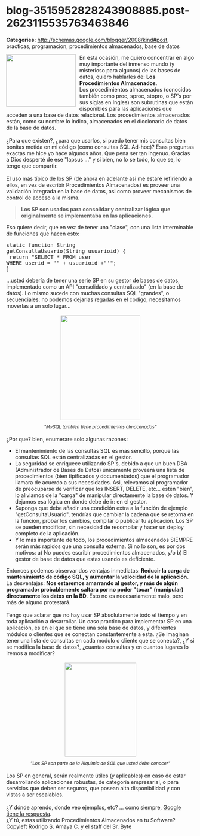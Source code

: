 # blog-3515952828243908885.post-2623115535763463846

**Categories:** http://schemas.google.com/blogger/2008/kind#post, practicas, programacion, procedimientos almacenados, base de datos

<a onblur="try {parent.deselectBloggerImageGracefully();} catch(e) {}"
      href="http://4.bp.blogspot.com/_ayvorITawE4/SeDX_5gCwhI/AAAAAAAAB8I/onNy93X3uoo/s1600-h/codecode.jpg"><img
      style="margin: 0pt 10px 10px 0pt; float: left; cursor: pointer; width: 186px; height: 139px;"
      src="http://4.bp.blogspot.com/_ayvorITawE4/SeDX_5gCwhI/AAAAAAAAB8I/onNy93X3uoo/s320/codecode.jpg"
      alt="" id="BLOGGER_PHOTO_ID_5323492252318876178" border="0" /></a>En esta ocasión, me
      quiero concentrar en algo muy importante del inmenso mundo (y misterioso para algunos) de las
      bases de datos, quiero hablarles de: <span style="font-weight: bold;">Los</span>
      <span style="font-weight: bold;">Procedimientos Almacenados</span>.<br />Los
      procedimientos almacenados (conocidos también como proc, sproc, stopro, o SP's por sus siglas
      en Ingles) son subrutinas que están disponibles para las aplicaciones que acceden a una base
      de datos relacional. Los procedimientos almacenados están, como su nombre lo indica,
      almacenados en el diccionario de datos de la base de datos.<br /><br />¿Para que
      existen?, ¿para que usarlos, si puedo tener mis consultas bien bonitas metida en mi código
      (como consultas SQL Ad-hoc)? Esas preguntas exactas me hice yo hace algunos años. Que pena ser
      tan ingenuo. Gracias a Dios desperté de ese "lapsus ..." y si bien, no lo se todo, lo que se,
      lo tengo que compartir.<br /><br />El uso más típico de los SP (de ahora en
      adelante asi me estaré refiriendo a ellos, en vez de escribir Procedimientos Almacenados) es
      proveer una validación integrada en la base de datos, asi como proveer mecanismos de control
      de acceso a la misma.<br /><span style="font-weight:
      bold;"></span><blockquote><span style="font-weight: bold;">Los SP son
      usados para consolidar y centralizar lógica que originalmente se implementaba en las
      aplicaciones.</span></blockquote>Eso quiere decir, que en vez de tener una
      "clase", con una lista interminable de funciones que hacen esto:<br /><pre>static
      function String getConsultaUsuario(String usuarioid) {<br /> return "SELECT * FROM user
      WHERE userid = '" + usuarioid +"'";<br />}</pre>...usted debería de tener una
      serie SP en su gestor de bases de datos, implementado como un API "consolidado y centralizado"
      (en la base de datos). Lo mismo sucede con muchas consultas SQL "grandes", o secuenciales: no
      podemos dejarlas regadas en el codigo, necesitamos moverlas a un solo lugar...<br
      /><br /><div style="text-align: center;"><a onblur="try
      {parent.deselectBloggerImageGracefully();} catch(e) {}"
      href="http://1.bp.blogspot.com/_ayvorITawE4/SeDYKeWJxPI/AAAAAAAAB8Q/ViJIk99ZPoo/s1600-h/mysqlstoredprocedures.jpg"><img
      style="margin: 0px auto 10px; display: block; text-align: center; cursor: pointer; width:
      213px; height: 280px;"
      src="http://1.bp.blogspot.com/_ayvorITawE4/SeDYKeWJxPI/AAAAAAAAB8Q/ViJIk99ZPoo/s320/mysqlstoredprocedures.jpg"
      alt="" id="BLOGGER_PHOTO_ID_5323492434008196338" border="0" /></a><span
      style="font-size:85%;"><span style="font-style: italic;">"MySQL también tiene
      procedimientos almacenados"</span></span></div><br />¿Por que? bien,
      enumerare solo algunas razones:<br /><ul><li>El mantenimiento de las
      consultas SQL es mas sencillo, porque las consultas SQL están centralizadas en el
      gestor.</li><li>La seguridad se enriquece utilizando SP's, debido a que un buen
      DBA (Administrador de Bases de Datos) únicamente proveerá una lista de procedimientos (bien
      tipificados y documentados) que el programador llamara de acuerdo a sus necesidades. Asi,
      relevamos al programador de preocuparse de verificar que los INSERT, DELETE, etc... estén
      "bien", lo aliviamos de la "carga" de manipular directamente la base de datos. Y dejamos esa
      lógica en donde debe de ir: en el gestor.</li><li>Suponga que debe añadir una
      condición extra a la función de ejemplo "getConsultaUsuario", tendrías que cambiar la cadena
      que se retorna en la función, probar los cambios, compilar o publicar tu aplicación. Los SP se
      pueden modificar, sin necesidad de recompilar y hacer un deploy completo de la
      aplicación.</li><li>Y lo más importante de todo, los procedimientos almacenados
      SIEMPRE serán más rapidos que una consulta externa. Si no lo son, es por dos motivos: a) No
      puedes escribir procedimientos almacenados, y/o b) El gestor de base de datos que estas usando
      es deficiente.</li></ul>Entonces podemos observar dos ventajas inmediatas:
      <span style="font-weight: bold;">Reducir la carga de mantenimiento de código SQL, y
      aumentar la velocidad de la aplicación.</span><br />La desventajas: <span
      style="font-weight: bold;">Nos estaremos amarrando al gestor, y más de algún programador
      probablemente saltara por no poder "tocar" (manipular) directamente los datos en la
      BD</span>. Esto no es necesariamente malo, pero más de alguno protestará.<br
      /><br />Tengo que aclarar que no hay usar SP absolutamente todo el tiempo y en toda
      aplicación a desarrollar. Un caso practico para implementar SP en una aplicación, es en el que
      se tiene una sola base de datos, y diferentes módulos o clientes que se conectan
      constantemente a esta. ¿Se imaginan tener una lista de consultas en cada modulo o cliente que
      se conecta?, ¿Y si se modifica la base de datos?, ¿cuantas consultas y en cuantos lugares lo
      iremos a modificar?<br /><br /><div style="text-align: center;"><a
      onblur="try {parent.deselectBloggerImageGracefully();} catch(e) {}"
      href="http://4.bp.blogspot.com/_ayvorITawE4/SeDYKkfnWvI/AAAAAAAAB8Y/yI6Zhu1q_4A/s1600-h/sqlalchemy.jpg"><img
      style="margin: 0px auto 10px; display: block; text-align: center; cursor: pointer; width:
      191px; height: 251px;"
      src="http://4.bp.blogspot.com/_ayvorITawE4/SeDYKkfnWvI/AAAAAAAAB8Y/yI6Zhu1q_4A/s320/sqlalchemy.jpg"
      alt="" id="BLOGGER_PHOTO_ID_5323492435658496754" border="0" /></a><span
      style="font-size:85%;"><span style="font-style: italic;">"Los SP son parte de la
      Alquimia de SQL que usted debe conocer"</span><br
      /></span></div><br />Los SP en general, serán realmente útiles (y
      aplicables) en caso de estar desarrollando aplicaciones robustas, de categoría empresarial, o
      para servicios que deben ser seguros, que posean alta disponibilidad y con vistas a ser
      escalables.<br /><br />¿Y dónde aprendo, donde veo ejemplos, etc? ... como
      siempre, <a href="http://www.google.com/search?q=store+procedures">Google tiene la
      respuesta</a>.<br />¿Y tú, estas utilizando Procedimientos Almacenados en tu
      Software?<div class="blogger-post-footer">Copyleft Rodrigo S. Amaya C. y el staff del
      Sr. Byte</div>